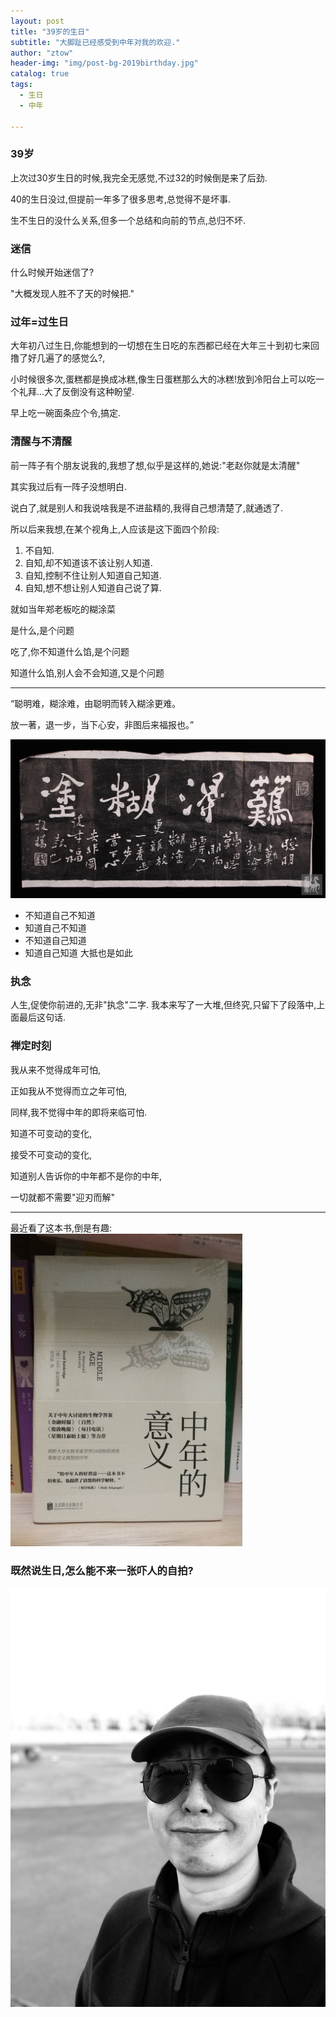 ```yaml
---
layout: post
title: "39岁的生日"
subtitle: "大脚趾已经感受到中年对我的欢迎."
author: "ztow"
header-img: "img/post-bg-2019birthday.jpg"
catalog: true
tags:
  - 生日
  - 中年

---
```


### 39岁
上次过30岁生日的时候,我完全无感觉,不过32的时候倒是来了后劲.

40的生日没过,但提前一年多了很多思考,总觉得不是坏事.

生不生日的没什么关系,但多一个总结和向前的节点,总归不坏.

### 迷信
什么时候开始迷信了?

"大概发现人胜不了天的时候把."

### 过年=过生日
大年初八过生日,你能想到的一切想在生日吃的东西都已经在大年三十到初七来回撸了好几遍了的感觉么?,

小时候很多次,蛋糕都是换成冰糕,像生日蛋糕那么大的冰糕!放到冷阳台上可以吃一个礼拜...大了反倒没有这种盼望.

早上吃一碗面条应个令,搞定.

### 清醒与不清醒
前一阵子有个朋友说我的,我想了想,似乎是这样的,她说:"老赵你就是太清醒"

其实我过后有一阵子没想明白.

说白了,就是别人和我说啥我是不进盐精的,我得自己想清楚了,就通透了.

所以后来我想,在某个视角上,人应该是这下面四个阶段:
1. 不自知.
2. 自知,却不知道该不该让别人知道.
3. 自知,控制不住让别人知道自己知道.
4. 自知,想不想让别人知道自己说了算.

就如当年郑老板吃的糊涂菜

是什么,是个问题

吃了,你不知道什么馅,是个问题

知道什么馅,别人会不会知道,又是个问题

---- 

“聪明难，糊涂难，由聪明而转入糊涂更难。

放一著，退一步，当下心安，非图后来福报也。”

![难得糊涂][image-1]

- 不知道自己不知道 
- 知道自己不知道 
- 不知道自己知道 
- 知道自己知道
大抵也是如此

### 执念
人生,促使你前进的,无非"执念"二字.
我本来写了一大堆,但终究,只留下了段落中,上面最后这句话.

### 禅定时刻
我从来不觉得成年可怕,

正如我从不觉得而立之年可怕,

同样,我不觉得中年的即将来临可怕.

知道不可变动的变化,

接受不可变动的变化,

知道别人告诉你的中年都不是你的中年,

一切就都不需要"迎刃而解"

---

最近看了这本书,倒是有趣:
![中年的意义][image-2]

### 既然说生日,怎么能不来一张吓人的自拍?
![吓人的自拍][image-3]

[image-1]:	/img/post-img-me20190212-1.jpg
[image-2]:	/img/post-img-me20190212-2.jpg
[image-3]:	/img/post-img-2019birthday.jpg